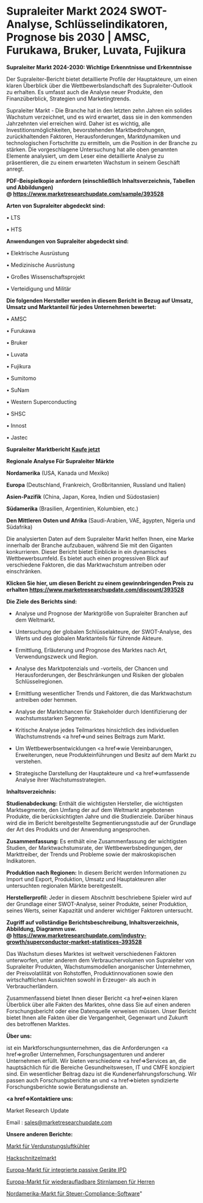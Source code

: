 # Supraleiter Markt 2024 SWOT-Analyse, Schlüsselindikatoren, Prognose bis 2030 | AMSC, Furukawa, Bruker, Luvata, Fujikura

<strong>Supraleiter Markt 2024-2030: Wichtige Erkenntnisse und Erkenntnisse</strong>

Der Supraleiter-Bericht bietet detaillierte Profile der Hauptakteure, um einen klaren Überblick über die Wettbewerbslandschaft des Supraleiter-Outlook zu erhalten. Es umfasst auch die Analyse neuer Produkte, den Finanzüberblick, Strategien und Marketingtrends.

Supraleiter Markt - Die Branche hat in den letzten zehn Jahren ein solides Wachstum verzeichnet, und es wird erwartet, dass sie in den kommenden Jahrzehnten viel erreichen wird. Daher ist es wichtig, alle Investitionsmöglichkeiten, bevorstehenden Marktbedrohungen, zurückhaltenden Faktoren, Herausforderungen, Marktdynamiken und technologischen Fortschritte zu ermitteln, um die Position in der Branche zu stärken. Die vorgeschlagene Untersuchung hat alle oben genannten Elemente analysiert, um dem Leser eine detaillierte Analyse zu präsentieren, die zu einem erwarteten Wachstum in seinem Geschäft anregt.

<strong><b>PDF-Beispielkopie anfordern (einschließlich Inhaltsverzeichnis, Tabellen und Abbildungen) @ </b></strong><strong><a href=https://www.marketresearchupdate.com/sample/393528><strong>https://www.marketresearchupdate.com/sample/393528</u></a></strong></strong>

<strong>Arten von Supraleiter abgedeckt sind:</strong>

• LTS

• HTS

<strong>Anwendungen von Supraleiter abgedeckt sind:</strong>

• Elektrische Ausrüstung

• Medizinische Ausrüstung

• Großes Wissenschaftsprojekt

• Verteidigung und Militär

<strong>Die folgenden Hersteller werden in diesem Bericht in Bezug auf Umsatz, Umsatz und Marktanteil für jedes Unternehmen bewertet:</strong>

• AMSC

• Furukawa

• Bruker

• Luvata

• Fujikura

• Sumitomo

• SuNam

• Western Superconducting

• SHSC

• Innost

• Jastec

<strong>Supraleiter Marktbericht <a href=https://www.marketresearchupdate.com/buynow/393528>Kaufe jetzt</a></strong>

<strong>Regionale Analyse Für Supraleiter Märkte</strong>

<strong>Nordamerika</strong> (USA, Kanada und Mexiko)

<strong>Europa</strong> (Deutschland, Frankreich, Großbritannien, Russland und Italien)

<strong>Asien-Pazifik</strong> (China, Japan, Korea, Indien und Südostasien)

<strong>Südamerika</strong> (Brasilien, Argentinien, Kolumbien, etc.)

<strong>Den Mittleren</strong> <strong>Osten und Afrika</strong> (Saudi-Arabien, VAE, ägypten, Nigeria und Südafrika)

Die analysierten Daten auf dem Supraleiter Markt helfen Ihnen, eine Marke innerhalb der Branche aufzubauen, während Sie mit den Giganten konkurrieren. Dieser Bericht bietet Einblicke in ein dynamisches Wettbewerbsumfeld. Es bietet auch einen progressiven Blick auf verschiedene Faktoren, die das Marktwachstum antreiben oder einschränken.

<strong>Klicken Sie hier, um diesen Bericht zu einem gewinnbringenden Preis zu erhalten
</strong><strong><a href=https://www.marketresearchupdate.com/discount/393528>https://www.marketresearchupdate.com/discount/393528</b></u></strong></a>

<strong>Die Ziele des Berichts sind:</strong>

- Analyse und Prognose der Marktgröße von Supraleiter Branchen auf dem Weltmarkt.

- Untersuchung der globalen Schlüsselakteure, der SWOT-Analyse, des Werts und des globalen Marktanteils für führende Akteure.

- Ermittlung, Erläuterung und Prognose des Marktes nach Art, Verwendungszweck und Region.

- Analyse des Marktpotenzials und -vorteils, der Chancen und Herausforderungen, der Beschränkungen und Risiken der globalen Schlüsselregionen.

- Ermittlung wesentlicher Trends und Faktoren, die das Marktwachstum antreiben oder hemmen.

- Analyse der Marktchancen für Stakeholder durch Identifizierung der wachstumsstarken Segmente.

- Kritische Analyse jedes Teilmarktes hinsichtlich des individuellen Wachstumstrends <a href=>und</a> seines Beitrags zum Markt.

- Um Wettbewerbsentwicklungen <a href=>wie</a> Vereinbarungen, Erweiterungen, neue Produkteinführungen und Besitz auf dem Markt zu verstehen.

- Strategische Darstellung der Hauptakteure und <a href=>umfas</a>sende Analyse ihrer Wachstumsstrategien.

<strong>Inhaltsverzeichnis:</strong>

<strong>Studienabdeckung:</strong> Enthält die wichtigsten Hersteller, die wichtigsten Marktsegmente, den Umfang der auf dem Weltmarkt angebotenen Produkte, die berücksichtigten Jahre und die Studienziele. Darüber hinaus wird die im Bericht bereitgestellte Segmentierungsstudie auf der Grundlage der Art des Produkts und der Anwendung angesprochen.

<strong>Zusammenfassung:</strong> Es enthält eine Zusammenfassung der wichtigsten Studien, der Marktwachstumsrate, der Wettbewerbsbedingungen, der Markttreiber, der Trends und Probleme sowie der makroskopischen Indikatoren.

<strong>Produktion nach Regionen:</strong> In diesem Bericht werden Informationen zu Import und Export, Produktion, Umsatz und Hauptakteuren aller untersuchten regionalen Märkte bereitgestellt.

<strong>Herstellerprofil:</strong> Jeder in diesem Abschnitt beschriebene Spieler wird auf der Grundlage einer SWOT-Analyse, seiner Produkte, seiner Produktion, seines Werts, seiner Kapazität und anderer wichtiger Faktoren untersucht.

<strong><b>Zugriff auf vollständige Berichtsbeschreibung, Inhaltsverzeichnis, Abbildung, Diagramm usw. @ </b></strong><strong><a href=https://www.marketresearchupdate.com/industry-growth/superconductor-market-statistices-393528>https://www.marketresearchupdate.com/industry-growth/superconductor-market-statistices-393528</a></strong>

Das Wachstum dieses Marktes ist weltweit verschiedenen Faktoren unterworfen, unter anderem dem Verbrauchervolumen von Supraleiter von Supraleiter Produkten, Wachstumsmodellen anorganischer Unternehmen, der Preisvolatilität von Rohstoffen, Produktinnovationen sowie den wirtschaftlichen Aussichten sowohl in Erzeuger- als auch in Verbraucherländern.

Zusammenfassend bietet Ihnen dieser Bericht <a href=>einen</a> klaren Überblick über alle Fakten des Marktes, ohne dass Sie auf einen anderen Forschungsbericht oder eine Datenquelle verweisen müssen. Unser Bericht bietet Ihnen alle Fakten über die Vergangenheit, Gegenwart und Zukunft des betroffenen Marktes.

<strong>Über uns:</strong>

 ist ein Marktforschungsunternehmen, das die Anforderungen <a href=>großer</a> Unternehmen, Forschungsagenturen und anderer Unternehmen erfüllt. Wir bieten verschiedene <a href=>Services</a> an, die hauptsächlich für die Bereiche Gesundheitswesen, IT und CMFE konzipiert sind. Ein wesentlicher Beitrag dazu ist die Kundenerfahrungsforschung. Wir passen auch Forschungsberichte an und <a href=>bieten</a> syndizierte Forschungsberichte sowie Beratungsdienste an.

<strong><a href=>Kontaktiere uns:</a></strong>

Market Research Update

Email : sales@marketresearchupdate.com

<strong>Unsere anderen Berichte:</strong>

<a href=https://www.linkedin.com/pulse/evaporative-air-coolers-market-2023-latest-trending-industry>Markt für Verdunstungsluftkühler</a>

<a href=https://www.linkedin.com/pulse/wood-chips-market-size-emerging-trends-consumption-analysis>Hackschnitzelmarkt</a>

<a href=https://www.linkedin.com/pulse/europe-integrated-passive-devices-ipd-market-size-opportunities>Europa-Markt für integrierte passive Geräte IPD</a>

<a href=https://www.linkedin.com/pulse/europe-rechargeable-headlamps-men-market-2023>Europa-Markt für wiederaufladbare Stirnlampen für Herren</a>

<a href=https://www.linkedin.com/pulse/north-america-tax-compliance-software-market>Nordamerika-Markt für Steuer-Compliance-Software</a>"
